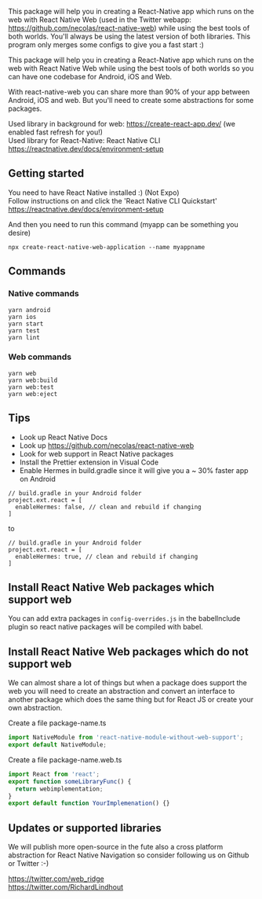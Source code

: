 This package will help you in creating a React-Native app which runs on the web with React Native Web (used in the Twitter webapp: https://github.com/necolas/react-native-web) while using the best tools of both worlds. You'll always be using the latest version of both libraries. This program only merges some configs to give you a fast start :)

This package will help you in creating a React-Native app which runs on the web with React Native Web while using the best tools of both worlds so you can have one codebase for Android, iOS and Web.

With react-native-web you can share more than 90% of your app between Android, iOS and web. But you'll need to create some abstractions for some packages.

Used library in background for web: https://create-react-app.dev/ (we enabled fast refresh for you!)  
Used library for React-Native: React Native CLI https://reactnative.dev/docs/environment-setup

## Getting started

You need to have React Native installed :) (Not Expo)  
Follow instructions on and click the 'React Native CLI Quickstart'  
https://reactnative.dev/docs/environment-setup

And then you need to run this command (myapp can be something you desire)

```
npx create-react-native-web-application --name myappname
```

## Commands

### Native commands

```
yarn android
yarn ios
yarn start
yarn test
yarn lint
```

### Web commands

```
yarn web
yarn web:build
yarn web:test
yarn web:eject
```

## Tips

- Look up React Native Docs
- Look up https://github.com/necolas/react-native-web
- Look for web support in React Native packages
- Install the Prettier extension in Visual Code
- Enable Hermes in build.gradle since it will give you a ~ 30% faster app on Android

```
// build.gradle in your Android folder
project.ext.react = [
  enableHermes: false, // clean and rebuild if changing
]
```

to

```
// build.gradle in your Android folder
project.ext.react = [
  enableHermes: true, // clean and rebuild if changing
]
```

## Install React Native Web packages which support web

You can add extra packages in `config-overrides.js` in the babelInclude plugin so react native packages will be compiled with babel.

## Install React Native Web packages which do not support web

We can almost share a lot of things but when a package does support the web you will need to create an abstraction and convert an interface to another package which does the same thing but for React JS or create your own abstraction.

Create a file package-name.ts

```typescript
import NativeModule from 'react-native-module-without-web-support';
export default NativeModule;
```

Create a file package-name.web.ts

```typescript
import React from 'react';
export function someLibraryFunc() {
  return webimplementation;
}
export default function YourImplemenation() {}
```

## Updates or supported libraries

We will publish more open-source in the fute also a cross platform abstraction for React Native Navigation so consider following us on Github or Twitter :-)

https://twitter.com/web_ridge  
https://twitter.com/RichardLindhout
